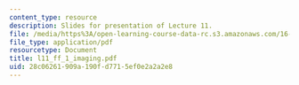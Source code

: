 ```yaml
---
content_type: resource
description: Slides for presentation of Lecture 11.
file: /media/https%3A/open-learning-course-data-rc.s3.amazonaws.com/16-851-satellite-engineering-fall-2003/28c06261909a190fd7715ef0e2a2a2e8_l11_ff_1_imaging.pdf
file_type: application/pdf
resourcetype: Document
title: l11_ff_1_imaging.pdf
uid: 28c06261-909a-190f-d771-5ef0e2a2a2e8
---
```

